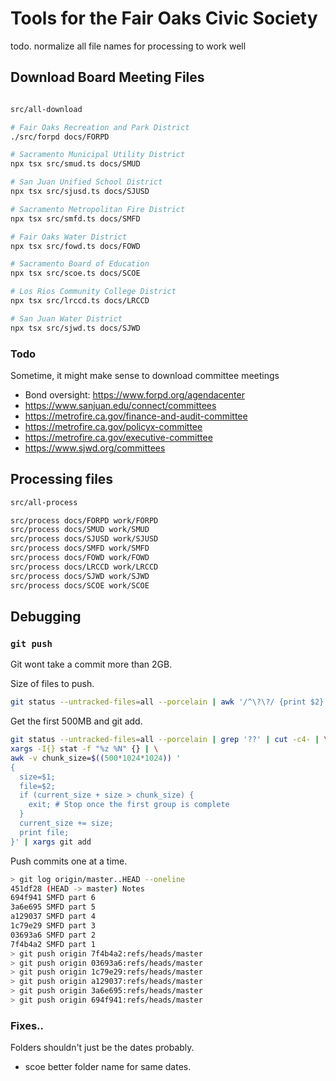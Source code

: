 # Tools for the Fair Oaks Civic Society

todo. normalize all file names for processing to work well

## Download Board Meeting Files

```sh

src/all-download

# Fair Oaks Recreation and Park District
./src/forpd docs/FORPD

# Sacramento Municipal Utility District
npx tsx src/smud.ts docs/SMUD

# San Juan Unified School District
npx tsx src/sjusd.ts docs/SJUSD

# Sacramento Metropolitan Fire District
npx tsx src/smfd.ts docs/SMFD

# Fair Oaks Water District
npx tsx src/fowd.ts docs/FOWD

# Sacramento Board of Education
npx tsx src/scoe.ts docs/SCOE

# Los Rios Community College District
npx tsx src/lrccd.ts docs/LRCCD

# San Juan Water District
npx tsx src/sjwd.ts docs/SJWD
```

### Todo

Sometime, it might make sense to download committee meetings
- Bond oversight: https://www.forpd.org/agendacenter
- https://www.sanjuan.edu/connect/committees
- https://metrofire.ca.gov/finance-and-audit-committee
- https://metrofire.ca.gov/policyx-committee
- https://metrofire.ca.gov/executive-committee
- https://www.sjwd.org/committees


## Processing files

```sh
src/all-process

src/process docs/FORPD work/FORPD
src/process docs/SMUD work/SMUD
src/process docs/SJUSD work/SJUSD
src/process docs/SMFD work/SMFD
src/process docs/FOWD work/FOWD
src/process docs/LRCCD work/LRCCD
src/process docs/SJWD work/SJWD
src/process docs/SCOE work/SCOE
```

## Debugging

### `git push`

Git wont take a commit more than 2GB.

Size of files to push.

```sh
git status --untracked-files=all --porcelain | awk '/^\?\?/ {print $2}' | tr '\n' '\0' | xargs -0 stat -f%z | awk '{s+=$1} END {print s}' | numfmt --to=iec
```

Get the first 500MB and git add.

```sh
git status --untracked-files=all --porcelain | grep '??' | cut -c4- | \
xargs -I{} stat -f "%z %N" {} | \
awk -v chunk_size=$((500*1024*1024)) '
{
  size=$1;
  file=$2;
  if (current_size + size > chunk_size) {
    exit; # Stop once the first group is complete
  }
  current_size += size;
  print file;
}' | xargs git add
```


Push commits one at a time.
```sh
> git log origin/master..HEAD --oneline
451df28 (HEAD -> master) Notes
694f941 SMFD part 6
3a6e695 SMFD part 5
a129037 SMFD part 4
1c79e29 SMFD part 3
03693a6 SMFD part 2
7f4b4a2 SMFD part 1
> git push origin 7f4b4a2:refs/heads/master
> git push origin 03693a6:refs/heads/master
> git push origin 1c79e29:refs/heads/master
> git push origin a129037:refs/heads/master
> git push origin 3a6e695:refs/heads/master
> git push origin 694f941:refs/heads/master
```

### Fixes..

Folders shouldn't just be the dates probably.
- scoe better folder name for same dates.
